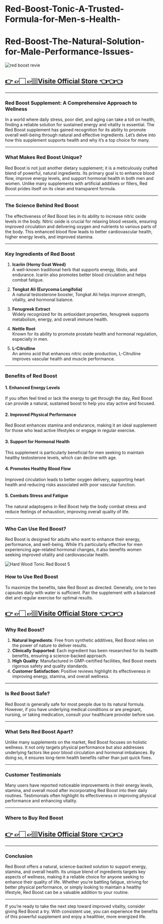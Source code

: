 # Red-Boost-Tonic-A-Trusted-Formula-for-Men-s-Health-

# Red-Boost-The-Natural-Solution-for-Male-Performance-Issues-


![red boost revie](https://github.com/user-attachments/assets/ff34ebd0-d9a0-483d-9408-601a0e81cac9)



## [👉 👉🏻 👉🏼Visite Official Store 👈👈👈](https://tinyurl.com/zdyk95zm )


---

### **Red Boost Supplement: A Comprehensive Approach to Wellness**

In a world where daily stress, poor diet, and aging can take a toll on health, finding a reliable solution for sustained energy and vitality is essential. The Red Boost supplement has gained recognition for its ability to promote overall well-being through natural and effective ingredients. Let’s delve into how this supplement supports health and why it’s a top choice for many.

---

### **What Makes Red Boost Unique?**

Red Boost is not just another dietary supplement; it is a meticulously crafted blend of powerful, natural ingredients. Its primary goal is to enhance blood flow, improve energy levels, and support hormonal health in both men and women. Unlike many supplements with artificial additives or fillers, Red Boost prides itself on its clean and transparent formula.

---

### **The Science Behind Red Boost**

The effectiveness of Red Boost lies in its ability to increase nitric oxide levels in the body. Nitric oxide is crucial for relaxing blood vessels, ensuring improved circulation and delivering oxygen and nutrients to various parts of the body. This enhanced blood flow leads to better cardiovascular health, higher energy levels, and improved stamina.

---

### **Key Ingredients of Red Boost**

1. **Icariin (Horny Goat Weed)**  
   A well-known traditional herb that supports energy, libido, and endurance. Icariin also promotes better blood circulation and helps combat fatigue.

2. **Tongkat Ali (Eurycoma Longifolia)**  
   A natural testosterone booster, Tongkat Ali helps improve strength, vitality, and hormonal balance.

3. **Fenugreek Extract**  
   Widely recognized for its antioxidant properties, fenugreek supports metabolism, energy, and overall immune health.

4. **Nettle Root**  
   Known for its ability to promote prostate health and hormonal regulation, especially in men.

5. **L-Citrulline**  
   An amino acid that enhances nitric oxide production, L-Citrulline improves vascular health and muscle performance.

---

### **Benefits of Red Boost**

#### 1. **Enhanced Energy Levels**  
If you often feel tired or lack the energy to get through the day, Red Boost can provide a natural, sustained boost to help you stay active and focused.

#### 2. **Improved Physical Performance**  
Red Boost enhances stamina and endurance, making it an ideal supplement for those who lead active lifestyles or engage in regular exercise.

#### 3. **Support for Hormonal Health**  
This supplement is particularly beneficial for men seeking to maintain healthy testosterone levels, which can decline with age.

#### 4. **Promotes Healthy Blood Flow**  
Improved circulation leads to better oxygen delivery, supporting heart health and reducing risks associated with poor vascular function.

#### 5. **Combats Stress and Fatigue**  
The natural adaptogens in Red Boost help the body combat stress and reduce feelings of exhaustion, improving overall quality of life.

---

### **Who Can Use Red Boost?**

Red Boost is designed for adults who want to enhance their energy, performance, and well-being. While it’s particularly effective for men experiencing age-related hormonal changes, it also benefits women seeking improved vitality and cardiovascular health.

![Hard Wood Tonic Red Boost 5](https://github.com/user-attachments/assets/074f3e41-d4ba-4123-a4fe-93714a67f7f9)

### **How to Use Red Boost**

To maximize the benefits, take Red Boost as directed. Generally, one to two capsules daily with water is sufficient. Pair the supplement with a balanced diet and regular exercise for optimal results.

## [👉 👉🏻 👉🏼Visite Official Store 👈👈👈](https://tinyurl.com/zdyk95zm )


### **Why Red Boost?**

1. **Natural Ingredients**: Free from synthetic additives, Red Boost relies on the power of nature to deliver results.  
2. **Clinically Supported**: Each ingredient has been researched for its health benefits, ensuring a science-backed approach.  
3. **High Quality**: Manufactured in GMP-certified facilities, Red Boost meets rigorous safety and quality standards.  
4. **Customer Satisfaction**: Positive reviews highlight its effectiveness in improving energy, stamina, and overall wellness.

---

### **Is Red Boost Safe?**

Red Boost is generally safe for most people due to its natural formula. However, if you have underlying medical conditions or are pregnant, nursing, or taking medication, consult your healthcare provider before use.

---

### **What Sets Red Boost Apart?**

Unlike many supplements on the market, Red Boost focuses on holistic wellness. It not only targets physical performance but also addresses underlying factors like poor blood circulation and hormonal imbalances. By doing so, it ensures long-term health benefits rather than just quick fixes.

---

### **Customer Testimonials**

Many users have reported noticeable improvements in their energy levels, stamina, and overall mood after incorporating Red Boost into their daily routines. Testimonials often highlight its effectiveness in improving physical performance and enhancing vitality.

---

### **Where to Buy Red Boost**

## [👉 👉🏻 👉🏼Visite Official Store 👈👈👈](https://tinyurl.com/zdyk95zm )


---

### **Conclusion**

Red Boost offers a natural, science-backed solution to support energy, stamina, and overall health. Its unique blend of ingredients targets key aspects of wellness, making it a reliable choice for anyone seeking to enhance their quality of life. Whether you’re battling fatigue, striving for better physical performance, or simply looking to maintain a healthy lifestyle, Red Boost can be a valuable addition to your routine.

---

If you’re ready to take the next step toward improved vitality, consider giving Red Boost a try. With consistent use, you can experience the benefits of this powerful supplement and enjoy a healthier, more energized life.



